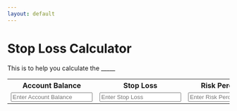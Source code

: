 ```yaml
---
layout: default
---
```


# Stop Loss Calculator

This is to help you calculate the _____

<table>
  <tr>
    <th>Account Balance</th>
    <th>Stop Loss</th>
    <th>Risk Percentage</th>
  </tr>
  <tr>
    <td>
      <input class="query" type="text" id="accBal" name="accBal" placeholder="Enter Account Balance">
    </td>
    <td>
      <input class="query" type="text" id="stopLoss" name="stopLoss" placeholder="Enter Stop Loss">
    </td>
    <td>
      <input class="query" type="text" id="riskPercentage" name="riskPercentage" placeholder="Enter Risk Percentage">
    </td>
  </tr>
</table>


<br>
<p id="output"></p>
<br>

<script>

  let inputs = document.querySelectorAll(".query")

  let output = document.getElementById("output")

  inputs.forEach(function(input) {
    input.addEventListener('input', function() {
      let accBal = document.getElementById("accBal");
      let stopLoss = document.getElementById("stopLoss");
      let riskPercentage = document.getElementById("riskPercentage");

      output.textContent = riskPercentage * accBal / (stopLoss * 1000);
    })
  });

</script>
